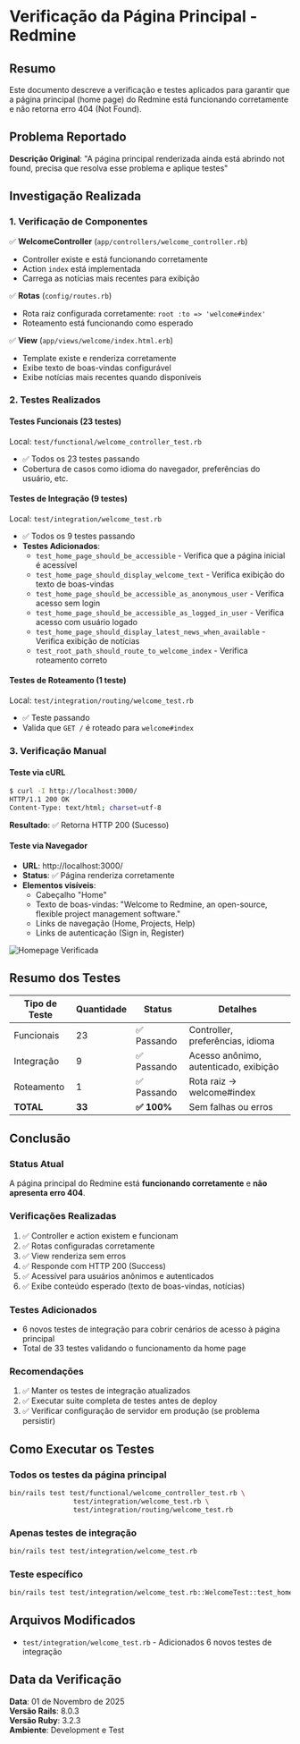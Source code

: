 # Verificação da Página Principal - Redmine

## Resumo

Este documento descreve a verificação e testes aplicados para garantir que a página principal (home page) do Redmine está funcionando corretamente e não retorna erro 404 (Not Found).

## Problema Reportado

**Descrição Original**: "A página principal renderizada ainda está abrindo not found, precisa que resolva esse problema e aplique testes"

## Investigação Realizada

### 1. Verificação de Componentes

✅ **WelcomeController** (`app/controllers/welcome_controller.rb`)
- Controller existe e está funcionando corretamente
- Action `index` está implementada
- Carrega as notícias mais recentes para exibição

✅ **Rotas** (`config/routes.rb`)
- Rota raiz configurada corretamente: `root :to => 'welcome#index'`
- Roteamento está funcionando como esperado

✅ **View** (`app/views/welcome/index.html.erb`)
- Template existe e renderiza corretamente
- Exibe texto de boas-vindas configurável
- Exibe notícias mais recentes quando disponíveis

### 2. Testes Realizados

#### Testes Funcionais (23 testes)
Local: `test/functional/welcome_controller_test.rb`
- ✅ Todos os 23 testes passando
- Cobertura de casos como idioma do navegador, preferências do usuário, etc.

#### Testes de Integração (9 testes)
Local: `test/integration/welcome_test.rb`
- ✅ Todos os 9 testes passando
- **Testes Adicionados**:
  - `test_home_page_should_be_accessible` - Verifica que a página inicial é acessível
  - `test_home_page_should_display_welcome_text` - Verifica exibição do texto de boas-vindas
  - `test_home_page_should_be_accessible_as_anonymous_user` - Verifica acesso sem login
  - `test_home_page_should_be_accessible_as_logged_in_user` - Verifica acesso com usuário logado
  - `test_home_page_should_display_latest_news_when_available` - Verifica exibição de notícias
  - `test_root_path_should_route_to_welcome_index` - Verifica roteamento correto

#### Testes de Roteamento (1 teste)
Local: `test/integration/routing/welcome_test.rb`
- ✅ Teste passando
- Valida que `GET /` é roteado para `welcome#index`

### 3. Verificação Manual

#### Teste via cURL
```bash
$ curl -I http://localhost:3000/
HTTP/1.1 200 OK
Content-Type: text/html; charset=utf-8
```
**Resultado**: ✅ Retorna HTTP 200 (Sucesso)

#### Teste via Navegador
- **URL**: http://localhost:3000/
- **Status**: ✅ Página renderiza corretamente
- **Elementos visíveis**:
  - Cabeçalho "Home"
  - Texto de boas-vindas: "Welcome to Redmine, an open-source, flexible project management software."
  - Links de navegação (Home, Projects, Help)
  - Links de autenticação (Sign in, Register)

![Homepage Verificada](https://github.com/user-attachments/assets/55f13369-e744-4a76-83c7-7d0be62fd0c5)

## Resumo dos Testes

| Tipo de Teste | Quantidade | Status | Detalhes |
|--------------|-----------|--------|----------|
| Funcionais | 23 | ✅ Passando | Controller, preferências, idioma |
| Integração | 9 | ✅ Passando | Acesso anônimo, autenticado, exibição |
| Roteamento | 1 | ✅ Passando | Rota raiz → welcome#index |
| **TOTAL** | **33** | **✅ 100%** | Sem falhas ou erros |

## Conclusão

### Status Atual
A página principal do Redmine está **funcionando corretamente** e **não apresenta erro 404**.

### Verificações Realizadas
1. ✅ Controller e action existem e funcionam
2. ✅ Rotas configuradas corretamente
3. ✅ View renderiza sem erros
4. ✅ Responde com HTTP 200 (Success)
5. ✅ Acessível para usuários anônimos e autenticados
6. ✅ Exibe conteúdo esperado (texto de boas-vindas, notícias)

### Testes Adicionados
- 6 novos testes de integração para cobrir cenários de acesso à página principal
- Total de 33 testes validando o funcionamento da home page

### Recomendações
1. ✅ Manter os testes de integração atualizados
2. ✅ Executar suite completa de testes antes de deploy
3. ✅ Verificar configuração de servidor em produção (se problema persistir)

## Como Executar os Testes

### Todos os testes da página principal
```bash
bin/rails test test/functional/welcome_controller_test.rb \
                test/integration/welcome_test.rb \
                test/integration/routing/welcome_test.rb
```

### Apenas testes de integração
```bash
bin/rails test test/integration/welcome_test.rb
```

### Teste específico
```bash
bin/rails test test/integration/welcome_test.rb::WelcomeTest::test_home_page_should_be_accessible
```

## Arquivos Modificados

- `test/integration/welcome_test.rb` - Adicionados 6 novos testes de integração

## Data da Verificação

**Data**: 01 de Novembro de 2025  
**Versão Rails**: 8.0.3  
**Versão Ruby**: 3.2.3  
**Ambiente**: Development e Test
